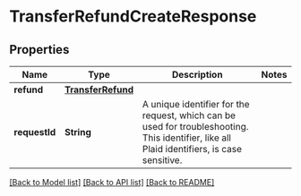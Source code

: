 # TransferRefundCreateResponse

## Properties
Name | Type | Description | Notes
------------ | ------------- | ------------- | -------------
**refund** | [**TransferRefund**](TransferRefund.md) |  | 
**requestId** | **String** | A unique identifier for the request, which can be used for troubleshooting. This identifier, like all Plaid identifiers, is case sensitive. | 

[[Back to Model list]](../README.md#documentation-for-models) [[Back to API list]](../README.md#documentation-for-api-endpoints) [[Back to README]](../README.md)


